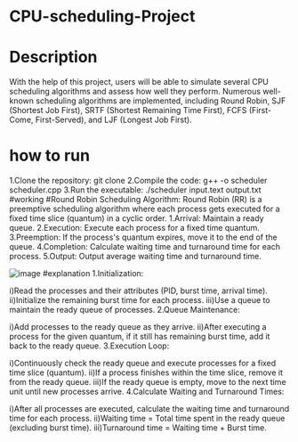 # CPU-scheduling-Project
# Description
With the help of this project, users will be able to simulate several CPU scheduling algorithms and assess how well they perform. Numerous well-known scheduling algorithms are implemented, including Round Robin, SJF (Shortest Job First), SRTF (Shortest Remaining Time First), FCFS (First-Come, First-Served), and LJF (Longest Job First).
# how to run
1.Clone the repository: git clone 
2.Compile the code: g++ -o scheduler scheduler.cpp
3.Run the executable: ./scheduler input.text output.txt
#working
#Round Robin Scheduling Algorithm:
Round Robin (RR) is a preemptive scheduling algorithm where each process gets executed for a fixed time slice (quantum) in a cyclic order.
1.Arrival: Maintain a ready queue.
2.Execution: Execute each process for a fixed time quantum.
3.Preemption: If the process's quantum expires, move it to the end of the queue.
4.Completion: Calculate waiting time and turnaround time for each process.
5.Output: Output average waiting time and turnaround time.

![image](https://github.com/Shilpamahour/CPU-scheduling-Project/assets/132204996/67e1d107-85a0-48e5-8e46-e5f608c24656)
#explanation
1.Initialization:

i)Read the processes and their attributes (PID, burst time, arrival time).
ii)Initialize the remaining burst time for each process.
iii)Use a queue to maintain the ready queue of processes.
2.Queue Maintenance:

i)Add processes to the ready queue as they arrive.
ii)After executing a process for the given quantum, if it still has remaining burst time, add it back to the ready queue.
3.Execution Loop:

i)Continuously check the ready queue and execute processes for a fixed time slice (quantum).
ii)If a process finishes within the time slice, remove it from the ready queue.
iii)If the ready queue is empty, move to the next time unit until new processes arrive.
4.Calculate Waiting and Turnaround Times:

i)After all processes are executed, calculate the waiting time and turnaround time for each process.
ii)Waiting time = Total time spent in the ready queue (excluding burst time).
iii)Turnaround time = Waiting time + Burst time.



